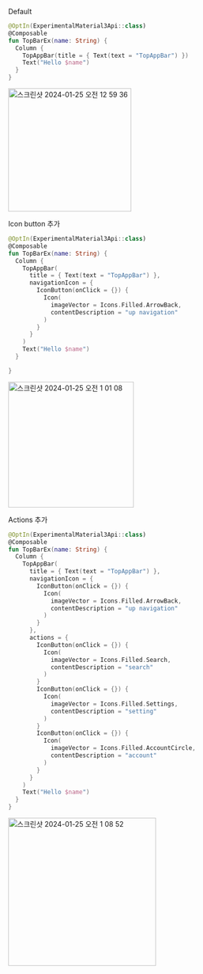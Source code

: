 Default
```kotlin
@OptIn(ExperimentalMaterial3Api::class)
@Composable
fun TopBarEx(name: String) {
  Column {
    TopAppBar(title = { Text(text = "TopAppBar") })
    Text("Hello $name")
  }
}
```
<img width="249" alt="스크린샷 2024-01-25 오전 12 59 36" src="https://github.com/Chaebin-Park/Chaebin-Park.github.io/assets/64880435/aa3ce3f2-5c14-4600-a004-75063cdfec5d">

Icon button 추가
```kotlin
@OptIn(ExperimentalMaterial3Api::class)
@Composable
fun TopBarEx(name: String) {
  Column {
    TopAppBar(
      title = { Text(text = "TopAppBar") },
      navigationIcon = {
        IconButton(onClick = {}) {
          Icon(
            imageVector = Icons.Filled.ArrowBack,
            contentDescription = "up navigation"
          )
        }
      }
    )
    Text("Hello $name")
  }

}
```
<img width="254" alt="스크린샷 2024-01-25 오전 1 01 08" src="https://github.com/Chaebin-Park/Chaebin-Park.github.io/assets/64880435/dee8e373-88fa-42de-a0fe-b1f1ae445825">

Actions 추가
```kotlin
@OptIn(ExperimentalMaterial3Api::class)
@Composable
fun TopBarEx(name: String) {
  Column {
    TopAppBar(
      title = { Text(text = "TopAppBar") },
      navigationIcon = {
        IconButton(onClick = {}) {
          Icon(
            imageVector = Icons.Filled.ArrowBack,
            contentDescription = "up navigation"
          )
        }
      },
      actions = {
        IconButton(onClick = {}) {
          Icon(
            imageVector = Icons.Filled.Search,
            contentDescription = "search"
          )
        }
        IconButton(onClick = {}) {
          Icon(
            imageVector = Icons.Filled.Settings,
            contentDescription = "setting"
          )
        }
        IconButton(onClick = {}) {
          Icon(
            imageVector = Icons.Filled.AccountCircle,
            contentDescription = "account"
          )
        }
      }
    )
    Text("Hello $name")
  }
}
```
<img width="299" alt="스크린샷 2024-01-25 오전 1 08 52" src="https://github.com/Chaebin-Park/Chaebin-Park.github.io/assets/64880435/969fa5ef-ecfc-48d6-b410-9383bd168f01">




